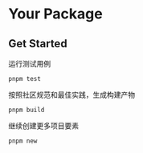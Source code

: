 # Your Package

## Get Started

运行测试用例

```
pnpm test
```

按照社区规范和最佳实践，生成构建产物

```
pnpm build
```

继续创建更多项目要素

```
pnpm new
```
